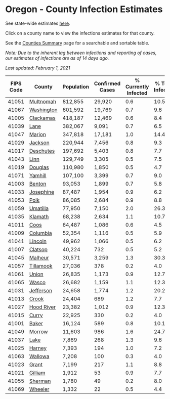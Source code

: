 # Oregon - County Infection Estimates

See state-wide estimates [here](/infections/us-or).

Click on a county name to view the infections estimates for that county.

See the [Counties Summary](/infections/summary-counties) page for a searchable and sortable table.

*Note: Due to the inherent lag between infections and reporting of cases, our estimates of infections are as of 14 days ago.*

*Last updated: February 1, 2021*

|   FIPS Code |                   County |   Population |   Confirmed Cases |   % Currently Infected |   % Total Infected |
|-------------|--------------------------|--------------|-------------------|------------------------|--------------------|
|       41051 |   [Multnomah](multnomah) |      812,855 |            29,920 |                    0.6 |               10.5 |
|       41067 | [Washington](washington) |      601,592 |            19,769 |                    0.7 |                9.6 |
|       41005 |   [Clackamas](clackamas) |      418,187 |            12,469 |                    0.6 |                8.4 |
|       41039 |             [Lane](lane) |      382,067 |             9,091 |                    0.7 |                6.5 |
|       41047 |         [Marion](marion) |      347,818 |            17,181 |                    1.0 |               14.4 |
|       41029 |       [Jackson](jackson) |      220,944 |             7,456 |                    0.8 |                9.3 |
|       41017 |   [Deschutes](deschutes) |      197,692 |             5,403 |                    0.8 |                7.7 |
|       41043 |             [Linn](linn) |      129,749 |             3,305 |                    0.5 |                7.5 |
|       41019 |       [Douglas](douglas) |      110,980 |             1,850 |                    0.5 |                4.7 |
|       41071 |       [Yamhill](yamhill) |      107,100 |             3,399 |                    0.7 |                9.0 |
|       41003 |         [Benton](benton) |       93,053 |             1,899 |                    0.7 |                5.8 |
|       41033 |   [Josephine](josephine) |       87,487 |             1,954 |                    0.9 |                6.2 |
|       41053 |             [Polk](polk) |       86,085 |             2,684 |                    0.9 |                8.8 |
|       41059 |     [Umatilla](umatilla) |       77,950 |             7,150 |                    2.0 |               26.3 |
|       41035 |       [Klamath](klamath) |       68,238 |             2,634 |                    1.1 |               10.7 |
|       41011 |             [Coos](coos) |       64,487 |             1,086 |                    0.6 |                4.5 |
|       41009 |     [Columbia](columbia) |       52,354 |             1,116 |                    0.5 |                5.9 |
|       41041 |       [Lincoln](lincoln) |       49,962 |             1,066 |                    0.5 |                6.2 |
|       41007 |       [Clatsop](clatsop) |       40,224 |               732 |                    0.5 |                5.2 |
|       41045 |       [Malheur](malheur) |       30,571 |             3,259 |                    1.3 |               30.3 |
|       41057 |   [Tillamook](tillamook) |       27,036 |               378 |                    0.2 |                4.0 |
|       41061 |           [Union](union) |       26,835 |             1,173 |                    0.9 |               12.7 |
|       41065 |           [Wasco](wasco) |       26,682 |             1,159 |                    1.1 |               12.3 |
|       41031 |   [Jefferson](jefferson) |       24,658 |             1,774 |                    1.2 |               20.2 |
|       41013 |           [Crook](crook) |       24,404 |               689 |                    1.2 |                7.7 |
|       41027 | [Hood River](hood-river) |       23,382 |             1,012 |                    0.9 |               12.3 |
|       41015 |           [Curry](curry) |       22,925 |               330 |                    0.2 |                4.0 |
|       41001 |           [Baker](baker) |       16,124 |               589 |                    0.8 |               10.1 |
|       41049 |         [Morrow](morrow) |       11,603 |               986 |                    1.6 |               24.7 |
|       41037 |             [Lake](lake) |        7,869 |               268 |                    1.3 |                9.6 |
|       41025 |         [Harney](harney) |        7,393 |               194 |                    1.0 |                7.2 |
|       41063 |       [Wallowa](wallowa) |        7,208 |               100 |                    0.3 |                4.0 |
|       41023 |           [Grant](grant) |        7,199 |               217 |                    1.1 |                8.8 |
|       41021 |       [Gilliam](gilliam) |        1,912 |                53 |                    0.9 |                7.7 |
|       41055 |       [Sherman](sherman) |        1,780 |                49 |                    0.2 |                8.0 |
|       41069 |       [Wheeler](wheeler) |        1,332 |                22 |                    0.5 |                4.4 |